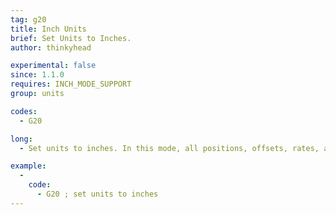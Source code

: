 ```yaml
---
tag: g20
title: Inch Units
brief: Set Units to Inches.
author: thinkyhead

experimental: false
since: 1.1.0
requires: INCH_MODE_SUPPORT
group: units

codes:
  - G20

long:
  - Set units to inches. In this mode, all positions, offsets, rates, accelerations, etc., specified in G-code parameters are interpreted as inches.

example:
  -
    code:
      - G20 ; set units to inches
---
```


